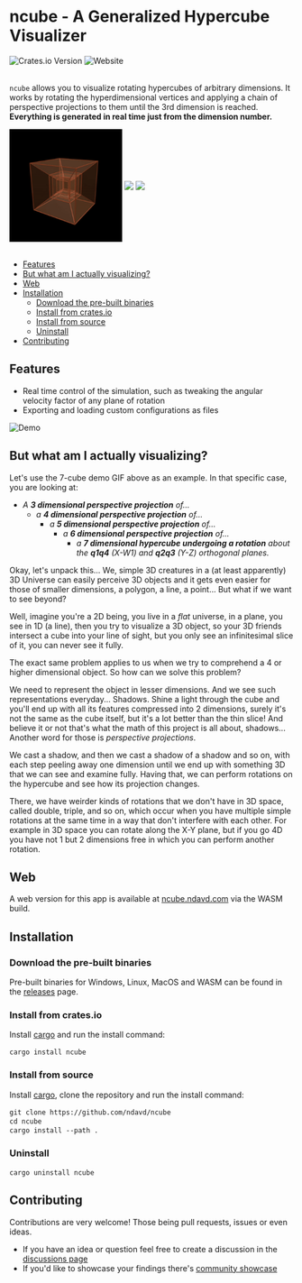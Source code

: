 # ncube - A Generalized Hypercube Visualizer

<div>
  <img alt="Crates.io Version" src="https://img.shields.io/crates/v/ncube?style=flat-square">
  <img alt="Website" src="https://img.shields.io/website?url=https%3A%2F%2Fncube.ndavd.com&style=flat-square&label=ncube.ndavd.com">
</div>
<br/>

`ncube` allows you to visualize rotating hypercubes of arbitrary dimensions. It
works by rotating the hyperdimensional vertices and applying a chain of
perspective projections to them until the 3rd dimension is reached. **Everything
is generated in real time just from the dimension number.**

<div>
  <img align="center" width="200px" src='https://raw.githubusercontent.com/ndavd/ncube/main/.github/Penteract-q4q5.gif' />
  <img align="center" width="200px" src='https://raw.githubusercontent.com/ndavd/ncube/main/.github/Penteract-q1q4-q3q5.gif' />
  <img align="center" width="200px" src='https://raw.githubusercontent.com/ndavd/ncube/main/.github/Hexeract-q1q4-q2q5-q3q6.gif' />
</div>
<br/>

- [Features](#features)
- [But what am I actually visualizing?](#but-what-am-i-actually-visualizing)
- [Web](#web)
- [Installation](#installation)
  - [Download the pre-built binaries](#download-the-pre-built-binaries)
  - [Install from crates.io](#install-from-cratesio)
  - [Install from source](#install-from-source)
  - [Uninstall](#uninstall)
- [Contributing](#contributing)

## Features

- Real time control of the simulation, such as tweaking the angular velocity
  factor of any plane of rotation
- Exporting and loading custom configurations as files

![Demo](https://raw.githubusercontent.com/ndavd/ncube/main/.github/demo.gif)

## But what am I actually visualizing?

Let's use the 7-cube demo GIF above as an example. In that specific case, you
are looking at:

- _A **3 dimensional perspective projection** of..._
  - _a **4 dimensional perspective projection** of..._
    - _a **5 dimensional perspective projection** of..._
      - _a **6 dimensional perspective projection** of..._
        - _a **7 dimensional hypercube undergoing a rotation** about the
          **q1q4** (X-W1) and **q2q3** (Y-Z) orthogonal planes._

Okay, let's unpack this... We, simple 3D creatures in a (at least apparently) 3D
Universe can easily perceive 3D objects and it gets even easier for those of
smaller dimensions, a polygon, a line, a point... But what if we want to see
beyond?

Well, imagine you're a 2D being, you live in a _flat_ universe, in a plane, you
see in 1D (a line), then you try to visualize a 3D object, so your 3D friends
intersect a cube into your line of sight, but you only see an infinitesimal
slice of it, you can never see it fully.

The exact same problem applies to us when we try to comprehend a 4 or higher
dimensional object. So how can we solve this problem?

We need to represent the object in lesser dimensions. And we see such
representations everyday... Shadows. Shine a light through the cube and you'll
end up with all its features compressed into 2 dimensions, surely it's not the
same as the cube itself, but it's a lot better than the thin slice! And believe
it or not that's what the math of this project is all about, shadows... Another
word for those is _perspective projections_.

We cast a shadow, and then we cast a shadow of a shadow and so on, with each
step peeling away one dimension until we end up with something 3D that we can
see and examine fully. Having that, we can perform rotations on the hypercube
and see how its projection changes.

There, we have weirder kinds of rotations that we don't have in 3D space, called
double, triple, and so on, which occur when you have multiple simple rotations
at the same time in a way that don't interfere with each other. For example in
3D space you can rotate along the X-Y plane, but if you go 4D you have not 1 but
2 dimensions free in which you can perform another rotation.

## Web

A web version for this app is available at
[ncube.ndavd.com](https://ncube.ndavd.com) via the WASM build.

## Installation

### Download the pre-built binaries

Pre-built binaries for Windows, Linux, MacOS and WASM can be found in the
[releases](https://github.com/ndavd/ncube/releases) page.

### Install from crates.io

Install [cargo](https://doc.rust-lang.org/stable/cargo/) and run the install
command:

```
cargo install ncube
```

### Install from source

Install [cargo](https://doc.rust-lang.org/stable/cargo/), clone the repository
and run the install command:

```
git clone https://github.com/ndavd/ncube
cd ncube
cargo install --path .
```

### Uninstall

```
cargo uninstall ncube
```

## Contributing

Contributions are very welcome! Those being pull requests, issues or even ideas.

- If you have an idea or question feel free to create a discussion in the
  [discussions page](https://github.com/ndavd/ncube/discussions)
- If you'd like to showcase your findings there's
  [community showcase](https://github.com/ndavd/ncube/discussions/7)
